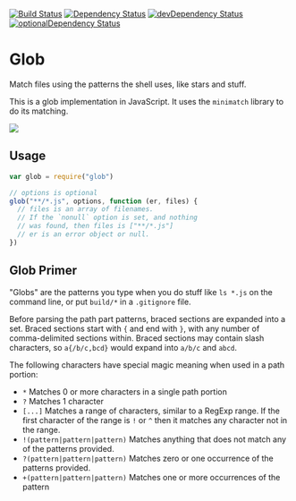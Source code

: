 [![Build Status](https://travis-ci.org/isaacs/node-glob.svg?branch=master)](https://travis-ci.org/isaacs/node-glob/) [![Dependency Status](https://david-dm.org/isaacs/node-glob.svg)](https://david-dm.org/isaacs/node-glob) [![devDependency Status](https://david-dm.org/isaacs/node-glob/dev-status.svg)](https://david-dm.org/isaacs/node-glob#info=devDependencies) [![optionalDependency Status](https://david-dm.org/isaacs/node-glob/optional-status.svg)](https://david-dm.org/isaacs/node-glob#info=optionalDependencies)

# Glob

Match files using the patterns the shell uses, like stars and stuff.

This is a glob implementation in JavaScript.  It uses the `minimatch`
library to do its matching.

![](oh-my-glob.gif)

## Usage

```javascript
var glob = require("glob")

// options is optional
glob("**/*.js", options, function (er, files) {
  // files is an array of filenames.
  // If the `nonull` option is set, and nothing
  // was found, then files is ["**/*.js"]
  // er is an error object or null.
})
```

## Glob Primer

"Globs" are the patterns you type when you do stuff like `ls *.js` on
the command line, or put `build/*` in a `.gitignore` file.

Before parsing the path part patterns, braced sections are expanded
into a set.  Braced sections start with `{` and end with `}`, with any
number of comma-delimited sections within.  Braced sections may contain
slash characters, so `a{/b/c,bcd}` would expand into `a/b/c` and `abcd`.

The following characters have special magic meaning when used in a
path portion:

* `*` Matches 0 or more characters in a single path portion
* `?` Matches 1 character
* `[...]` Matches a range of characters, similar to a RegExp range.
  If the first character of the range is `!` or `^` then it matches
  any character not in the range.
* `!(pattern|pattern|pattern)` Matches anything that does not match
  any of the patterns provided.
* `?(pattern|pattern|pattern)` Matches zero or one occurrence of the
  patterns provided.
* `+(pattern|pattern|pattern)` Matches one or more occurrences of the
  pattern